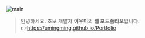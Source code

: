 ![main](https://user-images.githubusercontent.com/87955005/152697655-4d376612-7746-4ee4-b9e8-e6a9d10e2e98.JPG)
>  안녕하세요. 초보 개발자 **이유미**의 **웹 포트폴리오**입니다. <br />
 👉https://umingming.github.io/Portfolio 
